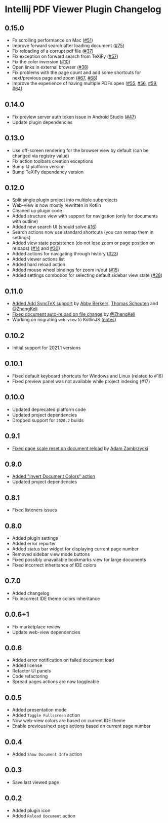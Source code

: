 # Intellij PDF Viewer Plugin Changelog

## 0.15.0
- Fx scrolling performance on Mac ([#51](https://github.com/FirstTimeInForever/intellij-pdf-viewer/issues/51))
- Improve forward search after loading document ([#75](https://github.com/FirstTimeInForever/intellij-pdf-viewer/issues/75))
- Fix reloading of a corrupt pdf file ([#37](https://github.com/FirstTimeInForever/intellij-pdf-viewer/issues/37))
- Fix exception on forward search from TeXiFy ([#57](https://github.com/FirstTimeInForever/intellij-pdf-viewer/issues/57))
- Fix the color inversion ([#10](https://github.com/FirstTimeInForever/intellij-pdf-viewer/issues/10))
- Open links in external browser ([#38](https://github.com/FirstTimeInForever/intellij-pdf-viewer/issues/38))
- Fix problems with the page count and add some shortcuts for next/previous page and zoom ([#67](https://github.com/FirstTimeInForever/intellij-pdf-viewer/issues/67), [#68](https://github.com/FirstTimeInForever/intellij-pdf-viewer/issues/68))
- Improve the experience of having multiple PDFs open ([#55](https://github.com/FirstTimeInForever/intellij-pdf-viewer/issues/55), [#56](https://github.com/FirstTimeInForever/intellij-pdf-viewer/issues/56), [#59](https://github.com/FirstTimeInForever/intellij-pdf-viewer/issues/59), [#64](https://github.com/FirstTimeInForever/intellij-pdf-viewer/issues/64))

## 0.14.0
- Fix preview server auth token issue in Android Studio ([#47](https://github.com/FirstTimeInForever/intellij-pdf-viewer/issues/47))
- Update plugin dependencies

## 0.13.0
- Use off-screen rendering for the browser view by default (can be changed via registry value)
- Fix action toolbars creation exceptions
- Bump IJ platform version
- Bump TeXiFy dependency version

## 0.12.0
- Split single plugin project into multiple subprojects
- Web-view is now mostly rewritten in Kotlin
- Cleaned up plugin code
- Added structure view with support for navigation (only for documents with outline)
- Added new search UI (should solve [#16](https://github.com/FirstTimeInForever/intellij-pdf-viewer/issues/16))
- Search actions now use standard shortcuts (you can remap them in settings)
- Added view state persistence (do not lose zoom or page position on reloads) ([#14](https://github.com/FirstTimeInForever/intellij-pdf-viewer/issues/14) and [#30](https://github.com/FirstTimeInForever/intellij-pdf-viewer/issues/30))
- Added actions for navigating through history ([#23](https://github.com/FirstTimeInForever/intellij-pdf-viewer/issues/23))
- Added viewer actions list
- Added hard reload action
- Added mouse wheel bindings for zoom in/out ([#15](https://github.com/FirstTimeInForever/intellij-pdf-viewer/issues/15))
- Added settings combobox for selecting default sidebar view state ([#28](https://github.com/FirstTimeInForever/intellij-pdf-viewer/issues/28))

## 0.11.0
- [Added Add SyncTeX support](https://github.com/FirstTimeInForever/intellij-pdf-viewer/pull/24) by [
  Abby Berkers](https://github.com/slideclimb), [Thomas Schouten](https://github.com/PHPirates) and [@ZhengKeli](https://github.com/ZhengKeli)
- [Fixed document auto-reload on file change](https://github.com/FirstTimeInForever/intellij-pdf-viewer/pull/22) by [@ZhengKeli](https://github.com/ZhengKeli)
- Working on migrating `web-view` to KotlinJS ([notes](https://github.com/FirstTimeInForever/intellij-pdf-viewer/wiki/Moving-web-view-to-KotlinJS))

## 0.10.2
- Initial support for 2021.1 versions

## 0.10.1
- Fixed default keyboard shortcuts for Windows and Linux (related to #16)
- Fixed preview panel was not available while project indexing (#17)

## 0.10.0
- Updated deprecated platform code
- Updated project dependencies
- Dropped support for `2020.2` builds

## 0.9.1
- [Fixed page scale reset on document reload](https://github.com/FirstTimeInForever/intellij-pdf-viewer/issues/13) by [Adam Zambrzycki](https://github.com/Adikso)

## 0.9.0
- [Added "Invert Document Colors" action](https://github.com/FirstTimeInForever/intellij-pdf-viewer/issues/10)
- Updated project dependencies

## 0.8.1
- Fixed listeners issues

## 0.8.0
- Added plugin settings
- Added error reporter
- Added status bar widget for displaying current page number
- Removed sidebar view mode buttons
- Fixed possibly unavailable bookmarks view for large documents
- Fixed incorrect inheritance of IDE colors

## 0.7.0
- Added changelog
- Fix incorrect IDE theme colors inheritance

## 0.0.6+1
- Fix marketplace review
- Update web-view dependencies

## 0.0.6
- Added error notification on failed document load
- Added license
- Refactor UI panels
- Code refactoring
- Spread pages actions are now toggleable

## 0.0.5
- Added presentation mode
- Added `Toggle Fullscreen` action
- Now web-view colors are based on current IDE theme
- Enable previous/next page actions based on current page number

## 0.0.4
- Added `Show Document Info` action

## 0.0.3
- Save last viewed page

## 0.0.2
- Added plugin icon
- Added `Reload Document` action
